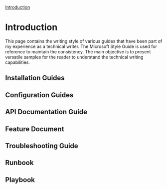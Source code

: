 <!-- ## Table of Content -->
[Introduction](Introduction)

# Introduction
This page contains the writing style of various guides that have been part of my experience as a technical writer. The Microsoft Style Guide is used for reference to maintain the consistency. The main objective is to present versatile samples for the reader to understand the technical writing capabilities. 
## Installation Guides

## Configuration Guides
## API Documentation Guide
## Feature Document
## Troubleshooting Guide
## Runbook
## Playbook


